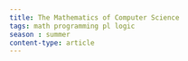 ```yaml
---
title: The Mathematics of Computer Science
tags: math programming pl logic 
season : summer
content-type: article
---
```


